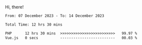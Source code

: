 Hi, there! 

<!--START_SECTION:waka-->

```txt
From: 07 December 2023 - To: 14 December 2023

Total Time: 12 hrs 30 mins

PHP      12 hrs 30 mins  >>>>>>>>>>>>>>>>>>>>>>>>>   99.97 %
Vue.js   0 secs          -------------------------   00.03 %
```

<!--END_SECTION:waka-->
